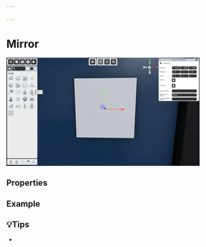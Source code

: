 ```yaml
---

---
```


# Mirror

![Mirror Selector](./img/Mirror-Selector.png)


## Properties

### 


## Example


## 💡Tips
- 
